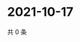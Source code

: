 # 2021-10-17

共 0 条

<!-- BEGIN WEIBO -->
<!-- 最后更新时间 Sun Oct 17 2021 02:15:13 GMT+0800 (China Standard Time) -->

<!-- END WEIBO -->
